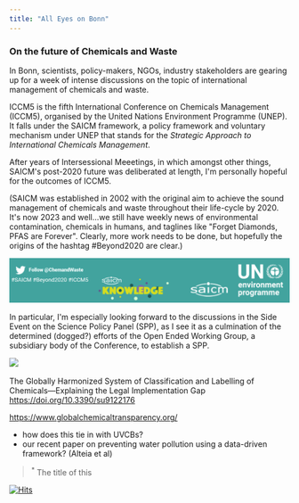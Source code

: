 ```yaml
---
title: "All Eyes on Bonn"
---
```

### On the future of Chemicals and Waste

In Bonn, scientists, policy-makers, NGOs, industry stakeholders are gearing up for a week of intense discussions on the topic of international management of chemicals and waste. 

ICCM5 is the fifth International Conference on Chemicals Management (ICCM5), organised by the United Nations Environment Programme (UNEP). It falls under the SAICM framework, a policy framework and voluntary mechanism under UNEP that stands for the *Strategic Approach to International Chemicals Management*.

After years of Intersessional Meeetings, in which amongst other things, SAICM's post-2020 future was deliberated at length, I'm personally hopeful for the outcomes of ICCM5. 

(SAICM was established in 2002 with the original aim to achieve the sound management of chemicals and waste throughout their life-cycle by 2020. It's now 2023 and well...we still have weekly news of environmental contamination, chemicals in humans, and taglines like "Forget Diamonds, PFAS are Forever". Clearly, more work needs to be done, but hopefully the origins of the hashtag #Beyond2020 are clear.)

![#Beyond2020](../images/saicm_beyond2020.png)

In particular, I'm especially looking forward to the discussions in the Side Event on the Science Policy Panel (SPP), as I see it as a culmination of the determined (dogged?) efforts of the Open Ended Working Group, a subsidiary body of the Conference, to establish a SPP. 

















![](../images/saicm_ghs.png)

The Globally Harmonized System of Classification and Labelling of Chemicals—Explaining the Legal Implementation Gap
https://doi.org/10.3390/su9122176

https://www.globalchemicaltransparency.org/
- how does this tie in with UVCBs?
- our recent paper on preventing water pollution using a data-driven framework? (Alteia et al)

> <sup>*</sup> The title of this 

[![Hits]()](https://hits.seeyoufarm.com)




